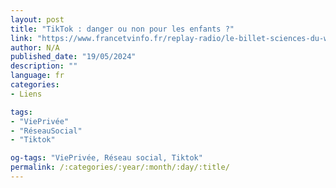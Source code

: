 ```yaml
---
layout: post
title: "TikTok : danger ou non pour les enfants ?"
link: "https://www.francetvinfo.fr/replay-radio/le-billet-sciences-du-week-end/tiktok-danger-ou-non-pour-les-enfants_5936450.html"
author: N/A
published_date: "19/05/2024"
description: ""
language: fr
categories:
- Liens

tags:
- "ViePrivée"
- "RéseauSocial"
- "Tiktok"

og-tags: "ViePrivée, Réseau social, Tiktok"
permalink: /:categories/:year/:month/:day/:title/
---
```

